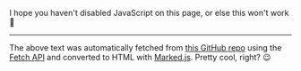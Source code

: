 <script>
  let url = "https://github.com/ChromeUniverse/RedstoneBot/";
</script>

<p id="readme">
  I hope you haven't disabled JavaScript on this page, or else this won't work 😬
</p>
<hr>
<p id="notice">
  The above text was automatically fetched from <a id="repo-link" href="https://www.youtube.com/watch?v=dQw4w9WgXcQ">this GitHub repo</a> using the <a href="https://developer.mozilla.org/en-US/docs/Web/API/Fetch_API">Fetch API</a> and converted to HTML with <a href="https://marked.js.org/">Marked.js</a>. Pretty cool, right? 😉
</p>

<script src="https://cdn.jsdelivr.net/npm/marked/marked.min.js"></script>
<script src="http://localhost:3000/scripts/github-fetch.js"></script>




